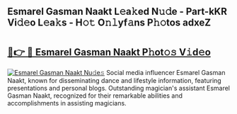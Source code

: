 ## Esmarel Gasman Naakt L𝚎a𝚔ed N𝚞𝚍e - Part-kKR Vi𝚍𝚎o L𝚎a𝚔s - H𝚘𝚝 O𝚗𝚕yf𝚊ns P𝚑𝚘tos adxeZ

# <h2><a href="http://kf1z8sj.oniu.top/?m=Esmarel+Gasman+Naakt">🔗👉 🔴 Esmarel Gasman Naakt P𝚑ot𝚘𝚜 V𝚒d𝚎o</a></h2>

[![Esmarel Gasman Naakt Nu𝚍e𝚜](https://i.imgur.com/0qMVB7G.gif)](http://kf1z8sj.oniu.top/?m=Esmarel+Gasman+Naakt)
Social media influencer Esmarel Gasman Naakt, known for disseminating dance and lifestyle information, featuring presentations and personal blogs. Outstanding magician's assistant Esmarel Gasman Naakt, recognized for their remarkable abilities and accomplishments in assisting magicians.  
